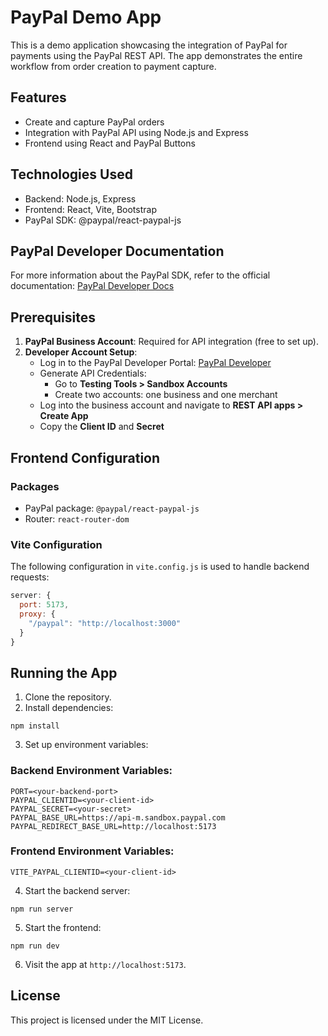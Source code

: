 # PayPal Demo App

This is a demo application showcasing the integration of PayPal for payments using the PayPal REST API. The app demonstrates the entire workflow from order creation to payment capture.

## Features
- Create and capture PayPal orders
- Integration with PayPal API using Node.js and Express
- Frontend using React and PayPal Buttons

## Technologies Used
- Backend: Node.js, Express
- Frontend: React, Vite, Bootstrap
- PayPal SDK: @paypal/react-paypal-js

## PayPal Developer Documentation
For more information about the PayPal SDK, refer to the official documentation:
[PayPal Developer Docs](https://developer.paypal.com/sdk/js/reference/#link-overview)

## Prerequisites
1. **PayPal Business Account**: Required for API integration (free to set up).
2. **Developer Account Setup**:
   - Log in to the PayPal Developer Portal: [PayPal Developer](https://developer.paypal.com/)
   - Generate API Credentials:
     - Go to **Testing Tools > Sandbox Accounts**
     - Create two accounts: one business and one merchant
   - Log into the business account and navigate to **REST API apps > Create App**
   - Copy the **Client ID** and **Secret**

## Frontend Configuration
### Packages
- PayPal package: `@paypal/react-paypal-js`
- Router: `react-router-dom`

### Vite Configuration
The following configuration in `vite.config.js` is used to handle backend requests:
```js
server: {
  port: 5173,
  proxy: {
    "/paypal": "http://localhost:3000"
  }
}
```

## Running the App
1. Clone the repository.
2. Install dependencies:
```
npm install
```
3. Set up environment variables:

### Backend Environment Variables:
```
PORT=<your-backend-port>
PAYPAL_CLIENTID=<your-client-id>
PAYPAL_SECRET=<your-secret>
PAYPAL_BASE_URL=https://api-m.sandbox.paypal.com
PAYPAL_REDIRECT_BASE_URL=http://localhost:5173
```
### Frontend Environment Variables:
```
VITE_PAYPAL_CLIENTID=<your-client-id>
```

4. Start the backend server:
```
npm run server
```
5. Start the frontend:
```
npm run dev
```
6. Visit the app at `http://localhost:5173`.

## License
This project is licensed under the MIT License.

